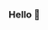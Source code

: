 ### Hello 👋 

<script src="//platform.linkedin.com/in.js" type="text/javascript"> lang: pt_BR</script><script type="IN/Share" data-url="https://www.linkedin.com/in/jezreel-dalcin-a758231a2"></script>


<!--

**Je-12/je-12** is a ✨ _special_ ✨ repository because its `README.md` (this file) appears on your GitHub profile.
[![Linkdin Badge]https://www.linkedin.com/in/jezreel-dalcin-a758231a2]
Meu nome é Jezreel  
 - Sou estudante de Análise e Desenvolvimento de Sistemas - FATEC IPIRANGA
 - Professor de Informatica - Telecentro Reciclar
 - Apaixonado por Front end  
 - Fã de Star Wars 
   (Imagem do Star Wars) - Opcional
  ##Skils
   #Human
   - Criatividade
   - Gestão de Pessoas
   - Trabalho em equipe
   #Development
   - HTML5
   - CSS 3
   - Javascrip
   - Java
   - Python
  #Contato: (linkedln) - (GMAIL)
  
Here are some ideas to get you started:

- 🔭 I’m currently working on ...
- 🌱 I’m currently learning ...
- 👯 I’m looking to collaborate on ...
- 🤔 I’m looking for help with ...
- 💬 Ask me about ...
- 📫 How to reach me: ...
- 😄 Pronouns: ...
- ⚡ Fun fact: ...
-->
